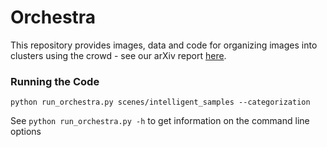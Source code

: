 # Orchestra
This repository provides images, data and code for organizing images into clusters using the crowd - see our arXiv report [here](http://arxiv.org/abs/1601.02034). 

### Running the Code
```
python run_orchestra.py scenes/intelligent_samples --categorization
```
See `python run_orchestra.py -h` to get information on the command line options